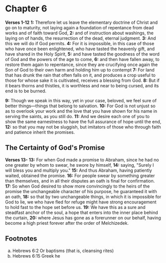 # Chapter 6

**Verses 1-12**
**1:** Therefore let us leave the elementary doctrine of Christ and go on to maturity, not laying again a foundation of repentance from dead works and of faith toward God,
**2:** and of instruction about washings, the laying on of hands, the resurrection of the dead, eternal judgment.
**3:** And this we will do if God permits.
**4:** For it is impossible, in this case of those who have once been enlightened, who have tasted the heavenly gift, and have shared in the Holy Spirit,
**5:** and have tasted the goodness of the word of God and the powers of the age to come,
**6:** and then have fallen away, to restore them again to repentance, since they are crucifying once again the Son of God to their own harm and holding him up to contempt
**7:** For land that has drunk the rain that often falls on it, and produces a crop useful to those for whose sake it is cultivated, receives a blessing from God.
**8:** But if it bears thorns and thistles, it is worthless and near to being cursed, and its end is to be burned.

**9:** Though we speak in this way, yet in your case, beloved, we feel sure of better things—things that belong to salvation.
**10:** For God is not unjust so as to overlook your work and the love that you have shown for his name in serving the saints, as you still do.
**11:** And we desire each one of you to show the same earnestness to have the full assurance of hope until the end,
**12:** so that you may not be sluggish, but imitators of those who through faith and patience inherit the promises.

## The Certainty of God's Promise

**Verses 13-**
**13:** For when God made a promise to Abraham, since he had no one greater by whom to swear, he swore by himself,
**14:** saying, "Surely I will bless you and multiply you."
**15:** And thus Abraham, having patiently waited, obtained the promise.
**16:** For people swear by something greater than themselves, and in all their disputes an oath is final for confirmation.
**17:** So when God desired to show more convincingly to the heirs of the promise the unchangeable character of his purpose, he guaranteed it with an oath,
**18:** so that by two unchangeable things, in which it is impossible for God to lie, we who have fled for refuge might have strong encouragement to hold fast to the hope set before us.
**19:** We have this as a sure and steadfast anchor of the soul, a hope that enters into the inner place behind the curtain,
**20:** where Jesus has gone as a forerunner on our behalf, having become a high priest forever after the order of Melchizedek.

## Footnotes

<ol type='a'>
	<li>Hebrews 6:2 Or baptisms (that is, cleansing rites)</li>
	<li>Hebrews 6:15 Greek he</li>
</ol>
